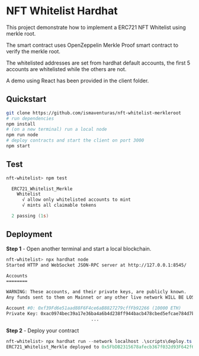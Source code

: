 # NFT Whitelist Hardhat

This project demonstrate how to implement a ERC721 NFT Whitelist using merkle root.

The smart contract uses OpenZeppelin Merkle Proof smart contract to verify the merkle root.

The whitelisted addresses are set from hardhat default accounts, the first 5 accounts are whitelisted while the others are not.

A demo using React has been provided in the client folder.

## Quickstart

```bash
git clone https://github.com/ismaventuras/nft-whitelist-merkleroot
# run dependencies
npm install
# (on a new terminal) run a local node
npm run node
# deploy contracts and start the client on port 3000
npm start
```

## Test

```powershell
nft-whitelist> npm test

  ERC721_Whitelist_Merkle
    Whitelist
      √ allow only whitelisted accounts to mint
      √ mints all claimable tokens

  2 passing (1s)

```

## Deployment

**Step 1** - Open another terminal and start a local blockchain.

```bash
nft-whitelist> npx hardhat node
Started HTTP and WebSocket JSON-RPC server at http://127.0.0.1:8545/

Accounts
========

WARNING: These accounts, and their private keys, are publicly known.
Any funds sent to them on Mainnet or any other live network WILL BE LOST.

Account #0: 0xf39Fd6e51aad88F6F4ce6aB8827279cffFb92266 (10000 ETH)
Private Key: 0xac0974bec39a17e36ba4a6b4d238ff944bacb478cbed5efcae784d7bf4f2ff80
                                ...

```

**Step 2** - Deploy your contract

```powershell
nft-whitelist> npx hardhat run --network localhost .\scripts\deploy.ts
ERC721_Whitelist_Merkle deployed to 0x5FbDB2315678afecb367f032d93F642f64180aa3
```
